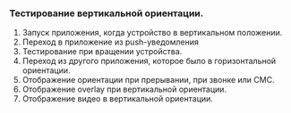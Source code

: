 ### Тестирование вертикальной ориентации. ###

1. Запуск приложения, когда устройство в вертикальном положении.
2. Переход в приложение из push-уведомления
3. Тестирование при вращении устройства.
4. Переход из другого приложения, которое было в горизонтальной ориентации.
5. Отображение ориентации при прерывании, при звонке или СМС.
6. Отображение overlay при вертикальной ориентации.
7. Отображение видео в вертикальной ориентации.
